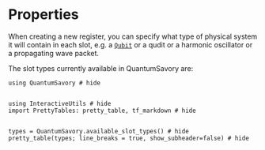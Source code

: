 # Properties


When creating a new register, you can specify what type of physical system it will contain in each slot,
e.g. a [`Qubit`](@ref) or a qudit or a harmonic oscillator or a propagating wave packet.


The slot types currently available in QuantumSavory are:

```@example
using QuantumSavory # hide


using InteractiveUtils # hide
import PrettyTables: pretty_table, tf_markdown # hide


types = QuantumSavory.available_slot_types() # hide
pretty_table(types; line_breaks = true, show_subheader=false) # hide
```
